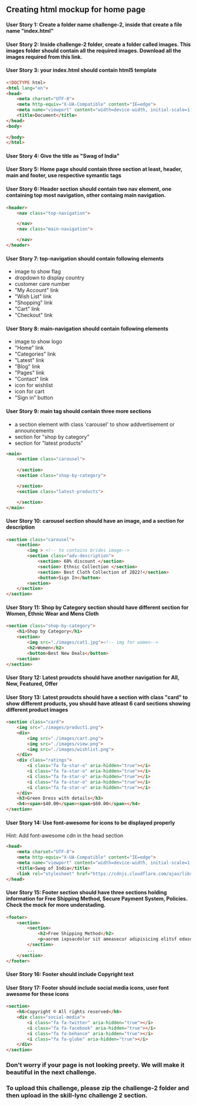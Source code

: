 ## Creating html mockup for home page

#### User Story 1: Create a folder name challenge-2, inside that create a file name "index.html"

#### User Story 2: Inside challenge-2 folder, create a folder called images. This images folder should contain all the required images. Download all the images required from this link.

#### User Story 3: your index.html should contain html5 template
```html
<!DOCTYPE html>
<html lang="en">
<head>
    <meta charset="UTF-8">
    <meta http-equiv="X-UA-Compatible" content="IE=edge">
    <meta name="viewport" content="width=device-width, initial-scale=1.0">
    <title>Document</title>
</head>
<body>
    
</body>
</html>
```

#### User Story 4: Give the title as "Swag of India"

#### User Story 5: Home page should contain three section at least, header, main and footer, use respective symantic tags

#### User Story 6: Header section should contain two nav element, one containing top most navigation, other containg main navigation.

```html
<header>
    <nav class="top-navigation">

    </nav>
    <nav class="main-navigation">

    </nav>
</header>
```

#### User Story 7: top-navigation should contain following elements
+ image to show flag
+ dropdown to display country
+ customer care number
+ "My Account" link
+ "Wish List" link
+ "Shopping" link
+ "Cart" link
+ "Checkout" link

#### User Story 8: main-navigation should contain following elements
+ image to show logo
+ "Home" link
+ "Categories" link
+ "Latest" link
+ "Blog" link
+ "Pages" link
+ "Contact" link
+ icon for wishlist
+ icon for cart
+ "Sign in" button

#### User Story 9: main tag should contain three more sections 
+ a section element with class 'carousel' to show addvertisement or announcements
+ section for "shop by category"
+ section for "latest products"

```html
<main>
    <section class="carousel">
    
    </section>
    <section class="shop-by-category">

    </section>
    <section class="latest-products">

    </section>
</main>
```

#### User Story 10: carousel section should have an image, and a section for description

```html
<section class="carousel">
    <section>
        <img > <!-- to contains brides image-->
        <section class="adv-description">
            <section> 60% discount </section>
            <section> Ethnic Collection </section>
            <section> Best Cloth Collection of 2022!</section>
            <button>Sign In</button>
        <section>
    </section>
</section>
```

#### User Story 11: Shop by Category section should have different section for Women, Ethnic Wear and Mens Cloth
```html
<section class="shop-by-category">
    <h1>Shop by Category</h1>
    <section>
        <img src="./images/cat1.jpg"><!-- img for women-->
        <h2>Women</h2>
        <button>Best New Deals</button>
    <section>
</section>
```

#### User Story 12: Latest proudcts should have another navigation for All, New, Featured, Offer

#### User Story 13: Latest proudcts should have a section with class "card" to show different products, you should have atleast 6 card sections showing different product images
```html
<section class="card">
    <img src="./images/product1.png">
    <div>
        <img src="./images/cart.png">
        <img src="./images/view.png">
        <img src="./images/wishlist.png">
    </div>
    <div class="ratings">
        <i class="fa fa-star-o" aria-hidden="true"></i>
        <i class="fa fa-star-o" aria-hidden="true"></i>
        <i class="fa fa-star-o" aria-hidden="true"></i>
        <i class="fa fa-star-o" aria-hidden="true"></i>
        <i class="fa fa-star-o" aria-hidden="true"></i>
    </div>
    <h3>Green Dress with details</h3>
    <h4><span>$40.00</span><span>$60.00</span></h4>
</section>
```

#### User Story 14: Use font-awesome for icons to be displayed properly
Hint: Add font-awesome cdn in the head section
```html
<head>
    <meta charset="UTF-8">
    <meta http-equiv="X-UA-Compatible" content="IE=edge">
    <meta name="viewport" content="width=device-width, initial-scale=1.0">
    <title>Swag of India</title>
    <link rel="stylesheet" href="https://cdnjs.cloudflare.com/ajax/libs/font-awesome/4.7.0/css/font-awesome.min.css">
</head>
```

#### User Story 15: Footer section should have three sections holding information for Free Shipping Method, Secure Payment System, Policies. Check the mock for more understading.
```html
<footer>
    <section>
        <section>
            <h2>Free Shipping Method</h2>
            <p>aorem ixpsacdolor sit ameasecur adipisicing elitsf edasd.</p>
        </section>
        ...
    </section>
</footer>
```

#### User Story 16: Footer should include Copyright text

#### User Story 17: Footer should include social media icons, user font awesome for these icons
```html
<section>
    <h6>Copyright © All rights reserved</h6>
    <div class="social-media">
        <i class="fa fa-twitter" aria-hidden="true"></i>
        <i class="fa fa-facebook" aria-hidden="true"></i>
        <i class="fa fa-behance" aria-hidden="true"></i>
        <i class="fa fa-globe" aria-hidden="true"></i>
    </div>
</section>
```

### Don't worry if your page is not looking preety. We will make it beautiful in the next challenge.

### To upload this challenge, please zip the challenge-2 folder and then upload in the skill-lync challenge 2 section.
